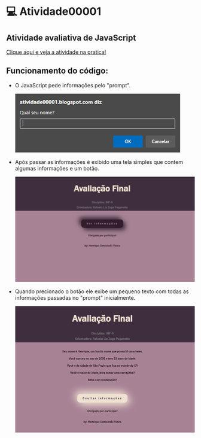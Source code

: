 # 💻 Atividade00001
## Atividade avaliativa de JavaScript

[Clique aqui e veja a atividade na pratica!](https://atividade00001.blogspot.com/)

## Funcionamento do código:
- O JavaScript pede informações pelo "prompt".
  
  ![Prompt]( https://github.com/HenriqDV/Atividade00001/blob/main/1-ImagensAtividade00001/PromptAtividade00001.png?raw=true )
  
- Após passar as informações é exibido uma tela simples que contem algumas informações e um botão.
  
  ![TelaPrincipal]( https://github.com/HenriqDV/Atividade00001/blob/main/1-ImagensAtividade00001/TelaAtividade00001.png?raw=true )

- Quando precionado o botão ele exibe um pequeno texto com todas as informações passadas no "prompt" inicialmente.

  ![ExibindoInfo]( https://github.com/HenriqDV/Atividade00001/blob/main/1-ImagensAtividade00001/ExibindoTextoAtividade00001.png?raw=true )


